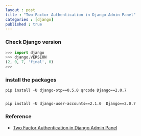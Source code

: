 ```yaml
---
layout : post
title : "Two Factor Authentication in Django Admin Panel"
categories : [django]
published : true
---
```


### Check Django version

```python
>>> import django
>>> django.VERSION
(2, 0, 7, 'final', 0)
>>> 

```

### install the packages
```shell
pip install -U django-otp==0.5.0 qrcode Django==2.0.7


pip install -U django-user-accounts==2.1.0  Django==2.0.7
```

### Reference
* [Two Factor Authentication in Django Admin Panel](https://auberginesolutions.com/blog/quick-start-two-factor-authentication-in-django-admin-panel/)